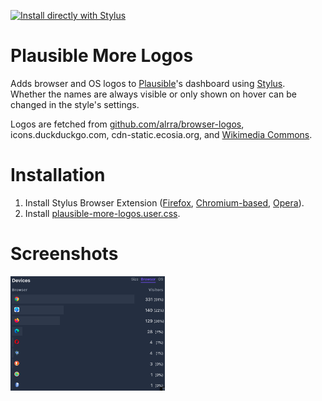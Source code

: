 [![Install directly with Stylus](https://img.shields.io/badge/Install%20directly%20with-Stylus-00adad.svg)](https://github.com/FlorianRaediker/plausible-more-logos/raw/main/plausible-more-logos.user.css)

# Plausible More Logos
Adds browser and OS logos to [Plausible](https://plausible.io)'s dashboard using [Stylus](https://add0n.com/stylus.html).<br>
Whether the names are always visible or only shown on hover can be changed in the style's settings.

Logos are fetched from [github.com/alrra/browser-logos](https://raw.githubusercontent.com/alrra/browser-logos), icons.duckduckgo.com, cdn-static.ecosia.org, and [Wikimedia Commons](https://upload.wikimedia.org).

# Installation
 1. Install Stylus Browser Extension ([Firefox](https://addons.mozilla.org/en-US/firefox/addon/styl-us/), [Chromium-based](https://chrome.google.com/webstore/detail/stylus/clngdbkpkpeebahjckkjfobafhncgmne), [Opera](https://addons.opera.com/extensions/details/stylus/)).
 2. Install [plausible-more-logos.user.css](https://github.com/FlorianRaediker/plausible-more-logos/raw/main/plausible-more-logos.user.css).

# Screenshots
<img src="docs/screenshot-browser.png" width="49%">
<img src="docs/screenshot-os.png" width="49%>
